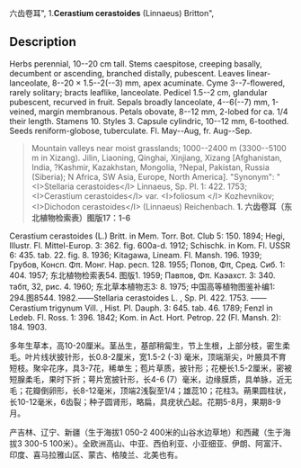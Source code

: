 六齿卷耳",
1.**Cerastium cerastoides** (Linnaeus) Britton",

## Description
Herbs perennial, 10--20 cm tall. Stems caespitose, creeping basally, decumbent or ascending, branched distally, pubescent. Leaves linear-lanceolate, 8--20 × 1.5--2(--3) mm, apex acuminate. Cyme 3--7-flowered, rarely solitary; bracts leaflike, lanceolate. Pedicel 1.5--2 cm, glandular pubescent, recurved in fruit. Sepals broadly lanceolate, 4--6(--7) mm, 1-veined, margin membranous. Petals obovate, 8--12 mm, 2-lobed for ca. 1/4 their length. Stamens 10. Styles 3. Capsule cylindric, 10--12 mm, 6-toothed. Seeds reniform-globose, tuberculate. Fl. May--Aug, fr. Aug--Sep.

> Mountain valleys near moist grasslands; 1000--2400 m (3300--5100 m in Xizang). Jilin, Liaoning, Qinghai, Xinjiang, Xizang [Afghanistan, India, ?Kashmir, Kazakhstan, Mongolia, ?Nepal, Pakistan, Russia (Siberia); N Africa, SW Asia, Europe, North America].
  "Synonym": "&lt;I&gt;Stellaria cerastoides&lt;/I&gt; Linnaeus, Sp. Pl. 1: 422. 1753; &lt;I&gt;Cerastium cerastoides&lt;/I&gt; var. &lt;I&gt;foliosum &lt;/I&gt; Kozhevnikov; &lt;I&gt;Dichodon cerastoides&lt;/I&gt; (Linnaeus) Reichenbach.
**1. 六齿卷耳（东北植物检索表）图版17：1-6**

Cerastium cerastoides (L.) Britt. in Mem. Torr. Bot. Club 5: 150. 1894; Hegi, Illustr. Fl. Mittel-Europ. 3: 362. fig. 600a-d. 1912; Schischk. in Kom. Fl. USSR 6: 435. tab. 22. fig. 8. 1936; Kitagawa, Lineam. Fl. Mansh. 196. 1939; Грубов, Консп. Φπ. Монг. Hap. респ. 128. 1955; Попов, Φπ, Сред. Сиб. 1: 404. 1957; 东北植物检索表54. 图版1. 1959; Павπов, Φπ. Каэахст. 3: 340. табπ, 32, рис. 4. 1960; 东北草本植物志3: 8. 1975; 中国高等植物图鉴补编1: 294.图8544. 1982.——Stellaria cerastoides L. , Sp. Pl. 422. 1753. ——Cerastium trigynum Vill. , Hist. Pl. Dauph. 3: 645. tab. 46. 1789; Fenzl in Ledeb. Fl. Ross. 1: 396. 1842; Kom. in Act. Hort. Petrop. 22 (Fl. Mansh. 2): 184. 1903.

多年生草本，高10-20厘米。茎丛生，基部稍匐生，节上生根，上部分枝，密生柔毛。叶片线状披针形，长0.8-2厘米，宽1.5-2 (-3) 毫米，顶端渐尖，叶腋具不育短枝。聚伞花序，具3-7花，稀单生；苞片草质，披针形；花梗长1.5-2厘米，密被短腺柔毛，果时下折；萼片宽披针形，长4-6 (7）毫米，边缘膜质，具单脉，近无毛；花瓣倒卵形，长8-12毫米，顶端2浅裂至1/4；雄蕊10；花柱3。蒴果圆柱状，长10-12毫米，6齿裂；种子圆肾形，略扁，具疣状凸起。花期5-8月，果期8-9月。

产吉林、辽宁、新疆（生于海拔1 050-2 400米的山谷水边草地）和西藏（生于海拔3 300-5 100米）。全欧洲高山、中亚、西伯利亚、小亚细亚、伊朗、阿富汗、印度、喜马拉雅山区、蒙古、格陵兰、北美也有。
